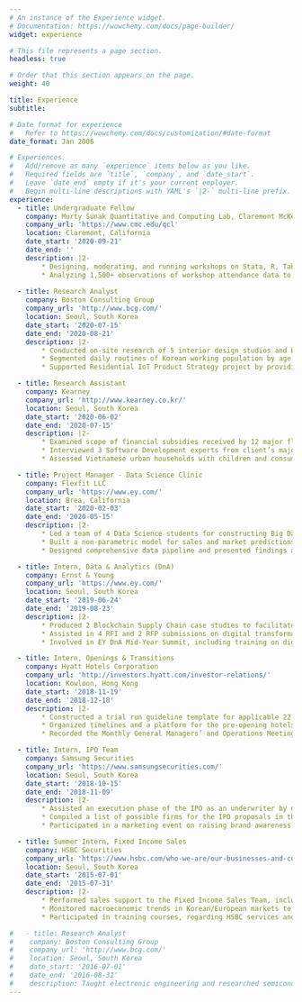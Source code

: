 ```yaml
---
# An instance of the Experience widget.
# Documentation: https://wowchemy.com/docs/page-builder/
widget: experience

# This file represents a page section.
headless: true

# Order that this section appears on the page.
weight: 40

title: Experience
subtitle:

# Date format for experience
#   Refer to https://wowchemy.com/docs/customization/#date-format
date_format: Jan 2006

# Experiences.
#   Add/remove as many `experience` items below as you like.
#   Required fields are `title`, `company`, and `date_start`.
#   Leave `date_end` empty if it's your current employer.
#   Begin multi-line descriptions with YAML's `|2-` multi-line prefix.
experience:
  - title: Undergraduate Fellow
    company: Murty Sunak Quantitative and Computing Lab, Claremont McKenna College
    company_url: 'https://www.cmc.edu/qcl'
    location: Claremont, California
    date_start: '2020-09-21'
    date_end: ''
    description: |2-
        * Designing, moderating, and running workshops on Stata, R, Tableau, and other quantitative tools for undergraduate students and faculties at Claremont Colleges
        * Analyzing 1,500+ observations of workshop attendance data to find trends and areas of improvement among 6 different demographic groups in Claremont Colleges 
        
  - title: Research Analyst
    company: Boston Consulting Group
    company_url: 'http://www.bcg.com/'
    location: Seoul, South Korea
    date_start: '2020-07-15'
    date_end: '2020-08-21'
    description: |2-
        * Conducted on-site research of 5 interior design studios and benchmarked client’s performance by comparing customer experience of client’s retail stores to its competitors
        * Segmented daily routines of Korean working population by age and analyzed changes in consumer behaviors over 20 years to define unmet customer needs of urban population
        * Supported Residential IoT Product Strategy project by providing competitor analysis of Korean IoT market and ecosystem to identify 3 potential areas of differentiation for Consumer Electronics conglomerate        

  - title: Research Assistant
    company: Kearney
    company_url: 'http://www.kearney.co.kr/'
    location: Seoul, South Korea
    date_start: '2020-06-02'
    date_end: '2020-07-15'
    description: |2-
        * Examined scope of financial subsidies received by 12 major flag carriers due to COVID-19 Pandemic to draft a bailout proposal for a major Korean airline
        * Interviewed 3 Software Development experts from client’s major competitor and identified key development processes for a leading semiconductor firm
        * Assessed Vietnamese urban households with children and consumption patterns over 12 years to support market entry engagement for a global theme park business

  - title: Project Manager - Data Science Clinic
    company: Flexfit LLC
    company_url: 'https://www.ey.com/'
    location: Brea, California
    date_start: '2020-02-03'
    date_end: '2020-05-15'
    description: |2-
        * Led a team of 4 Data Science students for constructing Big Data roadmap and analyzing over 120,000 observations of global shipment data for a leading headwear distributor
        * Built a non-parametric model for sales and market predictions in R and developed sales turnover KPI, from network centrality and social media data, to derive 3 key regions with high online marketing potential
        * Designed comprehensive data pipeline and presented findings and recommendations to senior executives

  - title: Intern, Data & Analytics (DnA)
    company: Ernst & Young
    company_url: 'https://www.ey.com/'
    location: Seoul, South Korea
    date_start: '2019-06-24'
    date_end: '2019-08-23'
    description: |2-
        * Produced 2 Blockchain Supply Chain case studies to facilitate enterprise platform implementation
        * Assisted in 4 RFI and 2 RFP submissions on digital transformation projects for Korean automotive, entertainment, finance, and hospitality clients
        * Involved in EY DnA Mid-Year Summit, including training on digital marketing strategy and AI

  - title: Intern, Openings & Transitions
    company: Hyatt Hotels Corporation
    company_url: 'http://investors.hyatt.com/investor-relations/'
    location: Kowloon, Hong Kong
    date_start: '2018-11-19'
    date_end: '2018-12-18'
    description: |2-
        * Constructed a trial run guideline template for applicable 22 Select-Service and Full-Service hotel chains in the Asia Pacific for 2019 period
        * Organized timelines and a platform for the pre-opening hotels in the Asia Pacific to facilitate swift communication between owners and the corporate team
        * Recorded the Monthly General Managers’ and Operations Meetings for possible upsell opportunities and pre-opening progress in the Asia Pacific

  - title: Intern, IPO Team
    company: Samsung Securities
    company_url: 'https://www.samsungsecurities.com/'
    location: Seoul, South Korea
    date_start: '2018-10-15'
    date_end: '2018-11-09'
    description: |2-
        * Assisted an execution phase of the IPO as an underwriter by developing English IPO due-diligence checklist
        * Compiled a list of possible firms for the IPO proposals in the biotechnology sector
        * Participated in a marketing event on raising brand awareness among a local clientele

  - title: Summer Intern, Fixed Income Sales
    company: HSBC Securities
    company_url: 'https://www.hsbc.com/who-we-are/our-businesses-and-customers/global-banking-and-markets'
    location: Seoul, South Korea
    date_start: '2015-07-01'
    date_end: '2015-07-31'
    description: |2-
        * Performed sales support to the Fixed Income Sales Team, including compiling transaction documents
        * Monitored macroeconomic trends in Korean/European markets to assess market volatility in the global bond market, specifically on the Greek government-debt crisis
        * Participated in training courses, regarding HSBC services and securities, such as Foreign Exchange Swap

#   - title: Research Analyst
#    company: Boston Consulting Group
#    company_url: 'http://www.bcg.com/'
#    location: Seoul, South Korea
#    date_start: '2016-07-01'
#    date_end: '2016-08-31'
#    description: Taught electronic engineering and researched semiconductor physics.
---
```

